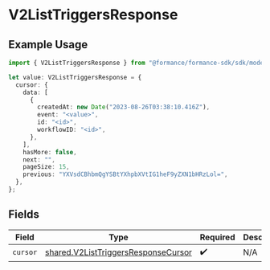 # V2ListTriggersResponse

## Example Usage

```typescript
import { V2ListTriggersResponse } from "@formance/formance-sdk/sdk/models/shared";

let value: V2ListTriggersResponse = {
  cursor: {
    data: [
      {
        createdAt: new Date("2023-08-26T03:38:10.416Z"),
        event: "<value>",
        id: "<id>",
        workflowID: "<id>",
      },
    ],
    hasMore: false,
    next: "",
    pageSize: 15,
    previous: "YXVsdCBhbmQgYSBtYXhpbXVtIG1heF9yZXN1bHRzLol=",
  },
};
```

## Fields

| Field                                                                                             | Type                                                                                              | Required                                                                                          | Description                                                                                       |
| ------------------------------------------------------------------------------------------------- | ------------------------------------------------------------------------------------------------- | ------------------------------------------------------------------------------------------------- | ------------------------------------------------------------------------------------------------- |
| `cursor`                                                                                          | [shared.V2ListTriggersResponseCursor](../../../sdk/models/shared/v2listtriggersresponsecursor.md) | :heavy_check_mark:                                                                                | N/A                                                                                               |